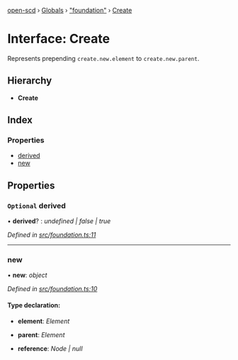 [open-scd](../README.md) › [Globals](../globals.md) › ["foundation"](../modules/_foundation_.md) › [Create](_foundation_.create.md)

# Interface: Create

Represents prepending `create.new.element` to `create.new.parent`.

## Hierarchy

* **Create**

## Index

### Properties

* [derived](_foundation_.create.md#optional-derived)
* [new](_foundation_.create.md#new)

## Properties

### `Optional` derived

• **derived**? : *undefined | false | true*

*Defined in [src/foundation.ts:11](https://github.com/openscd/open-scd/blob/a0d6da1/src/foundation.ts#L11)*

___

###  new

• **new**: *object*

*Defined in [src/foundation.ts:10](https://github.com/openscd/open-scd/blob/a0d6da1/src/foundation.ts#L10)*

#### Type declaration:

* **element**: *Element*

* **parent**: *Element*

* **reference**: *Node | null*
